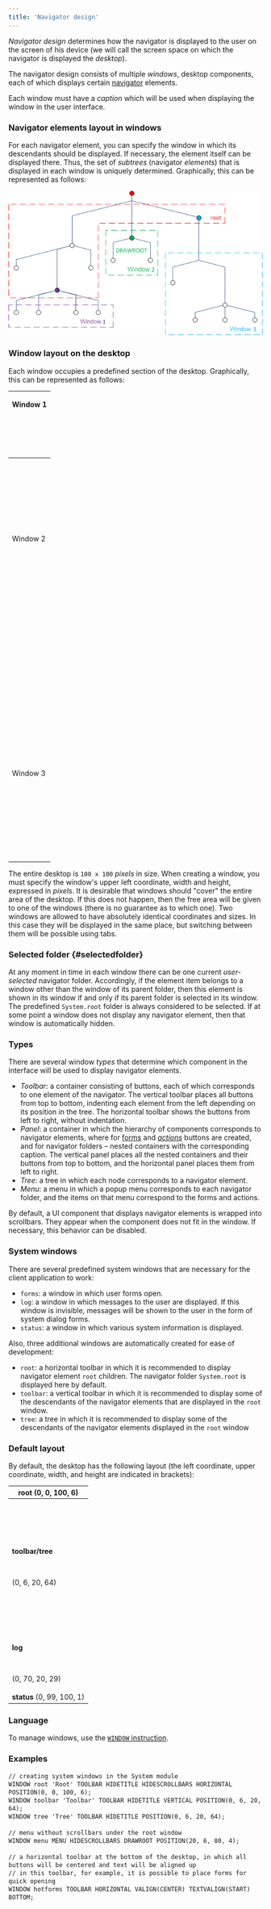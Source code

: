 ```yaml
---
title: 'Navigator design'
---
```


*Navigator design* determines how the navigator is displayed to the user on the screen of his device (we will call the screen space on which the navigator is displayed the *desktop*).

The navigator design consists of multiple *windows*, desktop components, each of which displays certain [navigator](Navigator.md) elements. 

Each window must have a *caption* which will be used when displaying the window in the user interface.

### Navigator elements layout in windows

For each navigator element, you can specify the window in which its descendants should be displayed. If necessary, the element itself can be displayed there. Thus, the set of *subtrees* (navigator *elements*) that is displayed in each window is uniquely determined. Graphically, this can be represented as follows:

![](attachments/1310742/86476284.png)

### Window layout on the desktop

Each window occupies a predefined section of the desktop. Graphically, this can be represented as follows:

|<p>Window 1</p><br/><p><br /><br/></p>|
|---|
|<p><br /><br/><br /><br/><br /><br/><br /><br/>Window 2<br /><br/><br /><br/><br /><br/><br /><br/></p><br/><p><br /><br/></p>|<br /><br/>Window 4<br /><br/><br /><br/>|
|<br /><br/>|<br /><br/>|<br /><br/>|<br /><br/>|<br /><br/>|<br /><br/>|<br /><br/>|
|<br /><br/>|<br /><br/>|<br /><br/>|<br /><br/>|<br /><br/>|<br /><br/>|<br /><br/>|
|<br /><br/>|<br /><br/>|<br /><br/>|<br /><br/>|<br /><br/>|<br /><br/>|<br /><br/>|
|<br /><br/>|<br /><br/>|<br /><br/>|<br /><br/>|<br /><br/>|<br /><br/>|<br /><br/>|
|<br /><br/>|<br /><br/>|<br /><br/>|<br /><br/>|<br /><br/>|<br /><br/>|<br /><br/>|
|<br /><br/>Window 3<br /><br/><br /><br/><br /><br/>|<br /><br/>|<br /><br/>|<br /><br/>|<br /><br/>|<br /><br/>|<br /><br/>|<br /><br/>|
|<br /><br/>|<br /><br/>|<br /><br/>|<br /><br/>|<br /><br/>|<br /><br/>|<br /><br/>|
|<br /><br/>|<br /><br/>|<br /><br/>|<br /><br/>|<br /><br/>|<br /><br/>|<br /><br/>|

The entire desktop is `100 x 100` *pixels* in size. When creating a window, you must specify the window's upper left coordinate, width and height, expressed in *pixels*. It is desirable that windows should "cover" the entire area of the desktop. If this does not happen, then the free area will be given to one of the windows (there is no guarantee as to which one). Two windows are allowed to have absolutely identical coordinates and sizes. In this case they will be displayed in the same place, but switching between them will be possible using tabs.

### Selected folder {#selectedfolder}

At any moment in time in each window there can be one current *user-selected* navigator folder. Accordingly, if the element item belongs to a window other than the window of its parent folder, then this element is shown in its window if and only if its parent folder is selected in its window. The predefined `System.root` folder is always considered to be selected. If at some point a window does not display any navigator element, then that window is automatically hidden.

### Types

There are several window *types* that determine which component in the interface will be used to display navigator elements.

-   *Toolbar*: a container consisting of buttons, each of which corresponds to one element of the navigator. The vertical toolbar places all buttons from top to bottom, indenting each element from the left depending on its position in the tree. The horizontal toolbar shows the buttons from left to right, without indentation.
-   *Panel*: a container in which the hierarchy of components corresponds to navigator elements, where for [forms](Forms.md) and *[actions](Actions.md)* buttons are created, and for navigator folders – nested containers with the corresponding caption. The vertical panel places all the nested containers and their buttons from top to bottom, and the horizontal panel places them from left to right.
-   *Tree*: a tree in which each node corresponds to a navigator element.
-   *Menu*: a menu in which a popup menu corresponds to each navigator folder, and the items on that menu correspond to the forms and actions.

By default, a UI component that displays navigator elements is wrapped into scrollbars. They appear when the component does not fit in the window. If necessary, this behavior can be disabled.

### System windows

There are several predefined system windows that are necessary for the client application to work:

-   `forms`: a window in which user forms open.
-   `log`: a window in which messages to the user are displayed. If this window is invisible, messages will be shown to the user in the form of system dialog forms.
-   `status`: a window in which various system information is displayed.

Also, three additional windows are automatically created for ease of development:

-   `root`: a horizontal toolbar in which it is recommended to display navigator element `root` children. The navigator folder `System.root` is displayed here by default.
-   `toolbar`: a vertical toolbar in which it is recommended to display some of the descendants of the navigator elements that are displayed in the `root` window.
-   `tree`: a tree in which it is recommended to display some of the descendants of the navigator elements displayed in the `root` window

### Default layout

By default, the desktop has the following layout (the left coordinate, upper coordinate, width, and height are indicated in brackets):

|<strong>root</strong> (0, 0, 100, 6)|
|---|
|<p><strong><br /><br/></strong></p><br/><p><strong>toolbar/tree</strong></p><br/><p>(0, 6, 20, 64)</p><br/><p><br /><br/></p>|<p><br /><br/></p><br/><p><br /><br/></p><br/><p><strong>forms</strong> (20, 20, 80, 79)</p><br/><p><br /><br/></p>|
|<p><strong>log</strong></p><br/><p>(0, 70, 20, 29)</p>|
|<strong>status</strong> (0, 99, 100, 1)|

### Language

To manage windows, use the [`WINDOW` instruction](WINDOW_instruction.md).

### Examples

```lsf
// creating system windows in the System module
WINDOW root 'Root' TOOLBAR HIDETITLE HIDESCROLLBARS HORIZONTAL POSITION(0, 0, 100, 6);
WINDOW toolbar 'Toolbar' TOOLBAR HIDETITLE VERTICAL POSITION(0, 6, 20, 64);
WINDOW tree 'Tree' TOOLBAR HIDETITLE POSITION(0, 6, 20, 64);

// menu without scrollbars under the root window
WINDOW menu MENU HIDESCROLLBARS DRAWROOT POSITION(20, 6, 80, 4);

// a horizontal toolbar at the bottom of the desktop, in which all buttons will be centered and text will be aligned up
// in this toolbar, for example, it is possible to place forms for quick opening
WINDOW hotforms TOOLBAR HORIZONTAL VALIGN(CENTER) TEXTVALIGN(START) BOTTOM;
```

  
